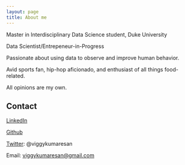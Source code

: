 ```yaml
---
layout: page
title: About me
---
```


Master in Interdisciplinary Data Science student, Duke University

Data Scientist/Entrepeneur-in-Progress

Passionate about using data to observe and improve human behavior.

Avid sports fan, hip-hop aficionado, and enthusiast of all things food-related.

All opinions are my own.

## Contact

[LinkedIn](https://www.linkedin.com/in/viggy-kumaresan/)

[Github](https://github.com/vkumaresan)

[Twitter](https://twitter.com/viggykumaresan): @viggykumaresan

Email: viggykumaresan@gmail.com


